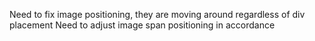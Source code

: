 Need to fix image positioning, they are moving around regardless of div placement
Need to adjust image span positioning in accordance